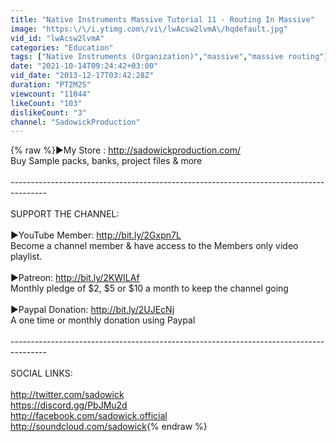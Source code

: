 ```yaml
---
title: "Native Instruments Massive Tutorial 11 - Routing In Massive"
image: "https:\/\/i.ytimg.com\/vi\/lwAcsw2lvmA\/hqdefault.jpg"
vid_id: "lwAcsw2lvmA"
categories: "Education"
tags: ["Native Instruments (Organization)","massive","massive routing"]
date: "2021-10-14T09:24:42+03:00"
vid_date: "2013-12-17T03:42:28Z"
duration: "PT2M2S"
viewcount: "11044"
likeCount: "103"
dislikeCount: "3"
channel: "SadowickProduction"
---
```

{% raw %}►My Store : <a rel="nofollow" target="blank" href="http://sadowickproduction.com/">http://sadowickproduction.com/</a><br />Buy Sample packs, banks, project files &amp; more<br /><br />---------------------------------------------------------------------------------------<br /><br />SUPPORT THE CHANNEL:<br /><br />►YouTube Member: <a rel="nofollow" target="blank" href="http://bit.ly/2Gxpn7L">http://bit.ly/2Gxpn7L</a><br />Become a channel member &amp; have access to the Members only video playlist.<br /><br />►Patreon: <a rel="nofollow" target="blank" href="http://bit.ly/2KWILAf">http://bit.ly/2KWILAf</a><br />Monthly pledge of $2, $5 or $10 a month to keep the channel going<br /><br />►Paypal Donation: <a rel="nofollow" target="blank" href="http://bit.ly/2UJEcNj">http://bit.ly/2UJEcNj</a><br />A one time or monthly donation using Paypal<br /><br />---------------------------------------------------------------------------------------<br /><br />SOCIAL LINKS:<br /><br /><a rel="nofollow" target="blank" href="http://twitter.com/sadowick">http://twitter.com/sadowick</a><br /><a rel="nofollow" target="blank" href="https://discord.gg/PbJMu2d">https://discord.gg/PbJMu2d</a><br /><a rel="nofollow" target="blank" href="http://facebook.com/sadowick.official">http://facebook.com/sadowick.official</a><br /><a rel="nofollow" target="blank" href="http://soundcloud.com/sadowick">http://soundcloud.com/sadowick</a>{% endraw %}
